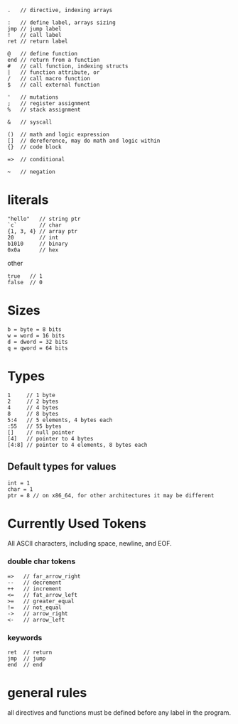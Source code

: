 ```
.   // directive, indexing arrays

:   // define label, arrays sizing
jmp // jump label
!   // call label
ret // return label

@   // define function
end // return from a function
#   // call function, indexing structs
|   // function attribute, or
/   // call macro function
$   // call external function

'   // mutations
;   // register assignment
%   // stack assignment

&   // syscall

()  // math and logic expression
[]  // dereference, may do math and logic within
{}  // code block

=>  // conditional

~   // negation
```

# literals
```
"hello"   // string ptr
`c`       // char
{1, 3, 4} // array ptr
20        // int
b1010     // binary
0x0a      // hex
```

other
```
true   // 1 
false  // 0
```

# Sizes
```
b = byte = 8 bits
w = word = 16 bits
d = dword = 32 bits
q = qword = 64 bits
```

# Types
```
1     // 1 byte
2     // 2 bytes
4     // 4 bytes
8     // 8 bytes
5:4   // 5 elements, 4 bytes each
:55   // 55 bytes
[]    // null pointer
[4]   // pointer to 4 bytes
[4:8] // pointer to 4 elements, 8 bytes each
```


## Default types for values
```
int = 1
char = 1
ptr = 8 // on x86_64, for other architectures it may be different
```

# Currently Used Tokens
All ASCII characters, including space, newline, and EOF.

### double char tokens
```
=>   // far_arrow_right
--   // decrement
++   // increment
<=   // fat_arrow_left
>=   // greater_equal
!=   // not_equal
->   // arrow_right
<-   // arrow_left
```

### keywords
```
ret  // return
jmp  // jump
end  // end
```

# general rules
all directives and functions must be defined before any label in the program.

